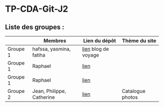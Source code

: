 # TP-CDA-Git-J2

## Liste des groupes :
|                |Membres                        |Lien du dépôt                                                | Thème du site |
|----------------|-------------------------------|-------------------------------------------------------------|---------------|
|Groupe 1        |hafssa, yasmina, fatiha                       |[lien](https://github.com/FATI-A/blog-voyage)     blog de voyage       |               |
|Groupe 1        |Raphael                        |[lien](https://github.com/profraph/TP-CDA-Git-J2)            |               |
|Groupe 1        |Raphael                        |[lien](https://github.com/profraph/TP-CDA-Git-J2)            |               |
|Groupe 2        |Jean, Philippe, Catherine      |[lien](https://google.com)                                   |Catalogue photos 
